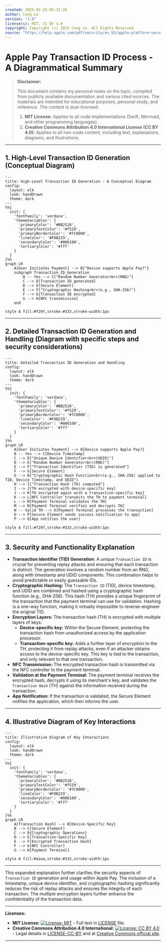```yaml
---
created: 2025-02-25 05:31:26
author: Cong Le
version: "1.0"
license(s): MIT, CC BY 4.0
copyright: Copyright (c) 2025 Cong Le. All Rights Reserved.
source: "https://help.apple.com/pdf/security/en_US/apple-platform-security-guide.pdf"
---
```




# Apple Pay Transaction ID Process - A Diagrammatical Summary
> **Disclaimer:**
>
> This document contains my personal notes on the topic,
> compiled from publicly available documentation and various cited sources.
> The materials are intended for educational purposes, personal study, and reference.
> The content is dual-licensed:
> 1. **MIT License:** Applies to all code implementations (Swift, Mermaid, and other programming languages).
> 2. **Creative Commons Attribution 4.0 International License (CC BY 4.0):** Applies to all non-code content, including text, explanations, diagrams, and illustrations.
---



## 1. High-Level Transaction ID Generation (Conceptual Diagram)


```mermaid
---
title: High-Level Transaction ID Generation - A Conceptual Diagram
config:
  layout: elk
  look: handDrawn
  theme: dark
---
%%{
  init: {
    'fontFamily': 'verdana',
    'themeVariables': {
      'primaryColor': '#BB2528',
      'primaryTextColor': '#f529',
      'primaryBorderColor': '#7C0000',
      'lineColor': '#F8B229',
      'secondaryColor': '#006100',
      'tertiaryColor': '#fff'
    }
  }
}%%
graph LR
    A[User Initiates Payment] --> B{"Device supports Apple Pay?"}
    subgraph Transaction_ID_Generation
        B -- Yes --> C["Random Number Generator<br>(RNG)"]
        C --> D[Transaction ID generated]
        D --> E[Secure Element]
        E --> F["Cryptographic Hashing<br>(e.g., SHA-256)"]
        F --> G[Transaction ID encrypted]
        G --> H[NFC transmission]
    end

style A fill:#f29f,stroke:#333,stroke-width:1px

```

---

## 2. Detailed Transaction ID Generation and Handling (Diagram with specific steps and security considerations)


```mermaid
---
title: Detailed Transaction ID Generation and Handling
config:
  layout: elk
  look: handDrawn
  theme: dark
---
%%{
  init: {
    'fontFamily': 'verdana',
    'themeVariables': {
      'primaryColor': '#BB2528',
      'primaryTextColor': '#f529',
      'primaryBorderColor': '#7C0000',
      'lineColor': '#F8B229',
      'secondaryColor': '#006100',
      'tertiaryColor': '#fff'
    }
  }
}%%
graph LR
    A[User Initiates Payment] --> B{Device supports Apple Pay?}
    B -- Yes --> C[Device Timestamp]
    C --> D["Unique Device Identifier<br>(UDID)"]
    D --> E["Random Number Generator<br>(RNG)"]
    E --> F["Transaction Identifier (TID) is generated"]
    F --> G[Secure Element]
    G --> H["Cryptographic Hash Function<br>(e.g., SHA-256) applied to TID, Device Timestamp, and UDID"]
    H --> I["Transaction Hash (TH) computed"]
    I --> J[TH encrypted with device-specific key]
    J --> K[TH encrypted again with a transaction-specific key]
    K --> L[NFC Controller transmits the TH to payment terminal]
    L --> M[Payment Terminal validates the TH]
    M --> N[Payment Terminal verifies and decrypts TH]
    N -- Valid TH --> O[Payment Terminal processes the transaction]
    O --> P[Secure Element sends success notification to app]
    P --> Q[App notifies the user]

style A fill:#f29f,stroke:#333,stroke-width:1px

```

----

## 3. Security and Functionality Explanation



*   **Transaction Identifier (TID) Generation:** A unique `Transaction ID` is crucial for preventing replay attacks and ensuring that each transaction is distinct.  The generation involves a random number from an RNG, along with timestamp and UDID components. This combination helps to avoid predictable or easily guessable IDs.
*   **Cryptographic Hashing:** The `Transaction ID` (TID), device timestamp, and UDID are combined and hashed using a cryptographic hash function (e.g., SHA-256).  This hash (TH) provides a unique fingerprint of the transaction that the payment terminal can use for validation.  Hashing is a one-way function, making it virtually impossible to reverse-engineer the original TID.
*   **Encryption Layers:** The transaction hash (TH) is encrypted with multiple layers of keys:
    *   **Device-specific key:** Within the Secure Element, protecting the transaction hash from unauthorized access by the application processor.
    *   **Transaction-specific key:**  Adds a further layer of encryption to the TH, protecting it from replay attacks, even if an attacker obtains access to the device-specific key. This key is tied to the transaction, and only relevant to that one transaction.
*   **NFC Transmission:** The encrypted transaction hash is transmitted via the NFC controller to the payment terminal.
*   **Validation at the Payment Terminal:** The payment terminal receives the encrypted hash, decrypts it using its merchant's key, and validates the `Transaction Hash` (TH) against the information received during the transaction.
*   **App Notification:** If the transaction is validated, the Secure Element notifies the application, which then informs the user.

---


## 4. Illustrative Diagram of Key Interactions


```mermaid
---
title: Illustrative Diagram of Key Interactions
config:
  layout: elk
  look: handDrawn
  theme: dark
---
%%{
  init: {
    'fontFamily': 'verdana',
    'themeVariables': {
      'primaryColor': '#BB2528',
      'primaryTextColor': '#f529',
      'primaryBorderColor': '#7C0000',
      'lineColor': '#F8B229',
      'secondaryColor': '#006100',
      'tertiaryColor': '#fff'
    }
  }
}%%
graph LR
    A[Transaction Hash] --> B[Device-Specific Key]
    B --> C[Secure Element]
    C --> D{Cryptographic Operations}
    D --> E[Transaction-Specific Key]
    E --> F[Encrypted Transaction Hash]
    F --> G[NFC Controller]
    G --> H[Payment Terminal]

style A fill:#a2aa,stroke:#333,stroke-width:1px

```
----

This expanded explanation further clarifies the security aspects of `Transaction ID` generation and usage within Apple Pay. The inclusion of a timestamp, unique device identifier, and cryptographic hashing significantly reduces the risk of replay attacks and ensures the integrity of each transaction.  The multiple encryption layers further enhance the confidentiality of the transaction data.



---
**Licenses:**

- **MIT License:**  [![License: MIT](https://img.shields.io/badge/License-MIT-yellow.svg)](LICENSE) - Full text in [LICENSE](LICENSE) file.
- **Creative Commons Attribution 4.0 International:** [![License: CC BY 4.0](https://licensebuttons.net/l/by/4.0/88x31.png)](LICENSE-CC-BY) - Legal details in [LICENSE-CC-BY](LICENSE-CC-BY) and at [Creative Commons official site](http://creativecommons.org/licenses/by/4.0/).

---